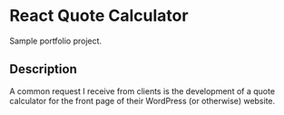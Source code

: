 # React Quote Calculator
Sample portfolio project.

## Description
A common request I receive from clients is the development of a quote calculator for the front page of their WordPress (or otherwise) website.
